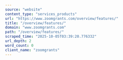 ```yaml
---
source: "website"
content_type: "services_products"
url: "https://www.zoomgrants.com/overview/features/"
title: "/overview/features/"
domain: "www.zoomgrants.com"
path: "/overview/features/"
scraped_time: "2025-10-05T03:39:20.776332"
url_depth: 2
word_count: 0
client_name: "zoomgrants"
---
```


